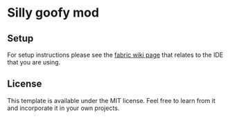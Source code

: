 # Silly goofy mod

## Setup

For setup instructions please see the [fabric wiki page](https://fabricmc.net/wiki/tutorial:setup) that relates to the IDE that you are using.

## License

This template is available under the MIT license. Feel free to learn from it and incorporate it in your own projects.
